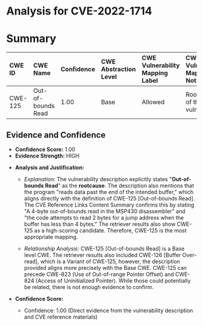 # Analysis for CVE-2022-1714

# Summary
| CWE ID  | CWE Name                        | Confidence | CWE Abstraction Level | CWE Vulnerability Mapping Label | CWE-Vulnerability Mapping Notes |
| :------- | :------------------------------ | :--------- | :-------------------- | :------------------------------ | :------------------------------ |
| CWE-125 | Out-of-bounds Read | 1.00      | Base                  | Allowed                         | Root cause of the vulnerability  |

## Evidence and Confidence

*   **Confidence Score:** 1.00
*   **Evidence Strength:** HIGH

- **Analysis and Justification:**
  - *Explanation:* The vulnerability description explicitly states "**Out-of-bounds Read**" as the **rootcause**. The description also mentions that the program "reads data past the end of the intended buffer," which aligns directly with the definition of CWE-125 [Out-of-bounds Read]. The CVE Reference Links Content Summary confirms this by stating "A 4-byte out-of-bounds read in the MSP430 disassembler" and "the code attempts to read 2 bytes for a jump address when the buffer has less than 4 bytes." The retriever results also show CWE-125 as a high-scoring candidate. Therefore, CWE-125 is the most appropriate mapping.

  - *Relationship Analysis:* CWE-125 [Out-of-bounds Read] is a Base level CWE. The retriever results also included CWE-126 [Buffer Over-read], which is a Variant of CWE-125, however, the description provided aligns more precisely with the Base CWE. CWE-125 can precede CWE-823 (Use of Out-of-range Pointer Offset) and CWE-824 (Access of Uninitialized Pointer). While those could potentially be related, there is not enough evidence to confirm.

- **Confidence Score:**
  - Confidence: 1.00 (Direct evidence from the vulnerability description and CVE reference materials)